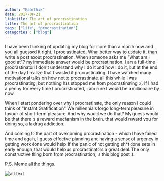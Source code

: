 ```yaml
---
author: "Kaarthik"
date: 2017-08-21
linktitle: The art of procrastination
title: The art of procrastination
tags: ["life", "procrastination"]
categories : ["blog"]
---
```


I have been thinking of updating my blog for more than a month now and you all guessed it right, I procrastinated. What better way to update it, than write a post about procrastination. When someone asks me "What am I good at"? my immediate answer would be procrastination. I am a full-time procrastinator! I don't understand why I do it and how I do it, but at the end of the day I realize that I wasted it procrastinating. I have watched many motivational talks on how not to procrastinate, all this while I was procrastinating, but nothing has stopped me from procrastinating :(. If I had a penny for every time I procrastinated, I am sure I would be a millionaire by now.

 When I start pondering over why I procrastinate, the only reason I could think of "Instant Gratification". We millennials forgo long-term pleasure in favour of short-term pleasure. And why would we do that? My guess would be that there is a reward mechanism in the brain, that would reward you for doing so, a la drug addiction. 

 And coming to the part of overcoming procrastination - which I have failed time and again, I guess effective planning and having a sense of urgency in getting work done would help. If the panic of not getting sh*t done sets in early enough, that would help us procrastinators a great deal. The only constructive thing born from procrastination, is this blog post :). 

 P.S. Meme all the things.

 ![alt text](../images/Procrastinate.png "Logo Title Text 1") 